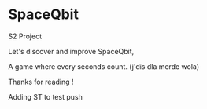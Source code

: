# SpaceQbit
S2 Project 


Let's discover and improve SpaceQbit,

A game where every seconds count. (j'dis dla merde wola)

Thanks for reading !

Adding ST to test push